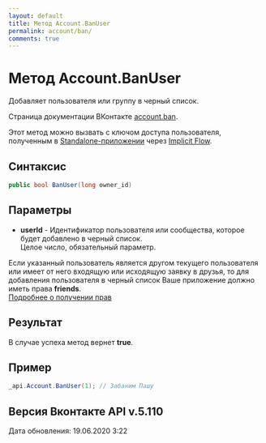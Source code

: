 ```yaml
---
layout: default
title: Метод Account.BanUser
permalink: account/ban/
comments: true
---
```

# Метод Account.BanUser
Добавляет пользователя или группу в черный список.

Страница документации ВКонтакте [account.ban](https://vk.com/dev/account.ban).

Этот метод можно вызвать с ключом доступа пользователя, полученным в [Standalone-приложении](https://vk.com/dev/standalone) через [Implicit Flow](https://vk.com/dev/implicit_flow_user).

## Синтаксис
``` csharp
public bool BanUser(long owner_id)
```

## Параметры
+ **userId** - Идентификатор пользователя или сообщества, которое будет добавлено в черный список.   
Целое число, обязательный параметр.

Если указанный пользователь является другом текущего пользователя или имеет от него входящую или исходящую заявку в друзья, то для добавления пользователя в черный список Ваше приложение должно иметь права **friends**.  
[Подробнее о получении прав](https://vk.com/dev/permissions)

## Результат
В случае успеха метод вернет **true**.

## Пример
``` csharp
_api.Account.BanUser(1); // Забаним Пашу
```

## Версия Вконтакте API v.5.110
Дата обновления: 19.06.2020 3:22